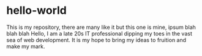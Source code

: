 # hello-world
This is my repository, there are many like it but this one is mine, ipsum blah blah blah
Hello, I am a late 20s IT professional dipping my toes in the vast sea of web development. It is my hope to bring my ideas to fruition and make my mark. 
